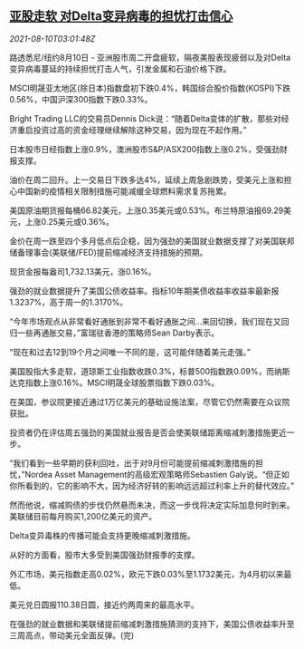 <!--1628566263000-->
[亚股走软 对Delta变异病毒的担忧打击信心](https://cn.reuters.com/article/global-market-asia-stocks-0810-idCNKBS2FB07P)
------

<div><i>2021-08-10T03:01:48Z</i></div><p>路透悉尼/纽约8月10日 - 亚洲股市周二开盘疲软，隔夜美股表现疲弱以及对Delta变异病毒蔓延的持续担忧打击人气，引发金属和石油价格下跌。</p><p>MSCI明晟亚太地区(除日本)指数盘初下跌0.4%，韩国综合股价指数(KOSPI)下跌0.56%，中国沪深300指数下跌0.33%。</p><p>Bright Trading LLC的交易员Dennis Dick说：“随着Delta变体的扩散，那些对经济重启投资过高的资金经理继续解除这种交易，因为现在不起作用。”</p><p>日本股市日经指数上涨0.9%，澳洲股市S&amp;P/ASX200指数上涨0.2%，受强劲财报支撑。</p><p>油价在周二回升。上一交易日下跌多达4%，延续上周急剧跌势，受美元上涨和担心中国新的疫情相关限制措施可能减缓全球燃料需求复苏拖累。</p><p>美国原油期货报每桶66.82美元，上涨0.35美元或0.53%。布兰特原油报69.29美元，上涨0.25美元或0.36%。</p><p>金价在周一跌至四个多月低点后企稳，因为强劲的美国就业数据支撑了对美国联邦储备理事会(美联储/FED)提前缩减经济支持措施的预期。</p><p>现货金报每盎司1,732.13美元，涨0.16%。</p><p>强劲的就业数据提升了美国公债收益率。指标10年期美债收益率收益率最新报1.3237%，高于周一的1.3170%。</p><p>“今年市场观点从非常看好通胀到非常不看好通胀之间...来回切换，我们现在又回归一些再通胀交易，”富瑞驻香港的策略师Sean Darby表示。</p><p>“现在和过去12到19个月之间唯一不同的是，这可能伴随着美元走强。”</p><p>美国股指大多走软，道琼斯工业指数收跌0.3%，标普500指数跌0.09%，而纳斯达克指数上涨0.16%。MSCI明晟全球股票指数下跌0.03%。</p><p>在美国，参议院更接近通过1万亿美元的基础设施法案，尽管它仍然需要在众议院获批。</p><p>投资者仍在评估周五强劲的美国就业报告是否会使美联储距离缩减刺激措施更近一步。</p><p>“我们看到一些早期的获利回吐，出于对9月份可能提前缩减刺激措施的担忧，”Nordea Asset Management的高级宏观策略师Sebastien Galy说。“但正如你所看到的，它的影响不大，因为经济好转的影响远远超过利率上升的替代效应。”</p><p>然而他说，缩减购债的步伐仍然悬而未决，而这一步伐将决定实际加息何时到来。美联储目前每月购买1,200亿美元的资产。</p><p>Delta变异毒株的传播可能会支持更晚缩减刺激措施。</p><p>从好的方面看，股市大多受到美国强劲财报季的支撑。</p><p>外汇市场，美元指数走高0.02%，欧元下跌0.03%至1.1732美元，为4月初以来最低。</p><p>美元兑日圆报110.38日圆，接近约两周来的最高水平。</p><p>在强劲的就业数据和美联储提前缩减刺激措施猜测的支持下，美国公债收益率升至三周高点，带动美元全面反弹。(完)</p>
